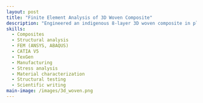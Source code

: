 ```yaml
---
layout: post
title: "Finite Element Analysis of 3D Woven Composite"
description: "Engineered an indigenous 8-layer 3D woven composite in plain-weave architecture, optimized for L-stringers in aircraft wings. Applied Classical Laminate Theory (CLT) with micro- and macro-mechanics to derive stiffness formulations. Modeled stringers in CATIA V5, analyzed in ANSYS APDL, achieving +22% load capacity in Y-direction and +35% in Z-direction compared to 2D laminates. Findings published in Taylor & Francis (DOI: 10.1201/9781003216742)."
skills: 
  - Composites
  - Structural analysis
  - FEM (ANSYS, ABAQUS)
  - CATIA V5
  - TexGen
  - Manufacturing
  - Stress analysis
  - Material characterization
  - Structural testing
  - Scientific writing
main-image: /images/3d_woven.png
---
```


